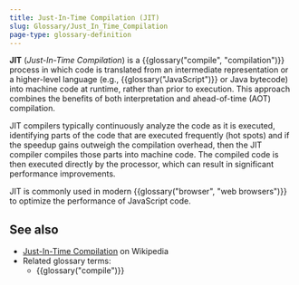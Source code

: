 ```yaml
---
title: Just-In-Time Compilation (JIT)
slug: Glossary/Just_In_Time_Compilation
page-type: glossary-definition
---
```


**JIT** (_Just-In-Time Compilation_) is a {{glossary("compile", "compilation")}} process in which code is translated from an intermediate representation or a higher-level language (e.g., {{glossary("JavaScript")}} or Java bytecode) into machine code at runtime, rather than prior to execution. This approach combines the benefits of both interpretation and ahead-of-time (AOT) compilation.

JIT compilers typically continuously analyze the code as it is executed, identifying parts of the code that are executed frequently (hot spots) and if the speedup gains outweigh the compilation overhead, then the JIT compiler compiles those parts into machine code. The compiled code is then executed directly by the processor, which can result in significant performance improvements.

JIT is commonly used in modern {{glossary("browser", "web browsers")}} to optimize the performance of JavaScript code.

## See also

- [Just-In-Time Compilation](https://en.wikipedia.org/wiki/Just-in-time_compilation) on Wikipedia
- Related glossary terms:
  - {{glossary("compile")}}
